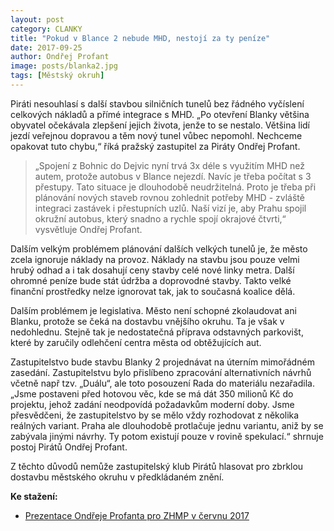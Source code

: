 ```yaml
---
layout: post
category: CLANKY
title: "Pokud v Blance 2 nebude MHD, nestojí za ty peníze"
date: 2017-09-25
author: Ondřej Profant
image: posts/blanka2.jpg
tags: [Městský okruh]
---
```


Piráti nesouhlasí s další stavbou silničních tunelů bez řádného vyčíslení celkových nákladů a přímé integrace s MHD.  „Po otevření Blanky většina obyvatel očekávala zlepšení jejich života, jenže to se nestalo. Většina lidí jezdí veřejnou dopravou a těm nový tunel vůbec nepomohl. Nechceme opakovat tuto chybu,“ říká pražský zastupitel za Piráty Ondřej Profant.

> „Spojení z Bohnic do Dejvic nyní trvá 3x déle s využitím MHD než autem, protože autobus v Blance nejezdí. Navíc je třeba počítat s 3 přestupy. Tato situace je dlouhodobě neudržitelná. Proto je třeba při plánování nových staveb rovnou zohlednit potřeby MHD - zvláště integraci zastávek i přestupních uzlů. Naší vizí je, aby Prahu spojil okružní autobus, který snadno a rychle spojí okrajové čtvrti,“ vysvětluje Ondřej Profant.

Dalším velkým problémem plánování dalších velkých tunelů je, že město zcela ignoruje náklady na provoz. Náklady na stavbu jsou pouze velmi hrubý odhad a i tak dosahují ceny stavby celé nové linky metra. Další ohromné peníze bude stát údržba a doprovodné stavby. Takto velké finanční prostředky nelze ignorovat tak, jak to současná koalice dělá. 

Dalším problémem je legislativa. Město není schopné zkolaudovat ani Blanku, protože se čeká na dostavbu vnějšího okruhu. Ta je však v nedohlednu. Stejně tak je nedostatečná příprava odstavných parkovišt, které by zaručily odlehčení centra města od obtěžujících aut.

Zastupitelstvo bude stavbu Blanky 2 projednávat na úterním mimořádném zasedání. Zastupitelstvu bylo přislíbeno zpracování alternativních návrhů včetně např tzv. „Duálu“, ale toto posouzení Rada do materiálu nezařadila. „Jsme postaveni před hotovou věc, kde se má dát 350 milionů Kč do projektu, jehož zadání neodpovídá požadavkům moderní doby. Jsme přesvědčeni, že zastupitelstvo by se mělo vždy rozhodovat z několika reálných variant. Praha ale dlouhodobě protlačuje jednu variantu, aniž by se zabývala jinými návrhy. Ty potom existují pouze v rovině spekulací.“ shrnuje postoj Pirátů Ondřej Profant.

Z těchto důvodů nemůže zastupitelský klub Pirátů hlasovat pro zbrklou dostavbu městského okruhu v předkládaném znění.

**Ke stažení:**

- [Prezentace Ondřeje Profanta pro ZHMP v červnu 2017](https://github.com/Kedrigern/prezentace-cs/raw/master/mestsky-okruh/mo-zhmp.pdf)
